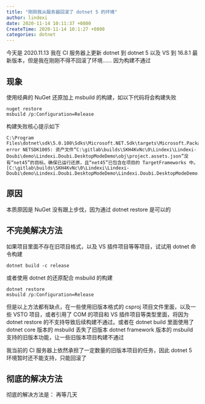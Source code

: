 ```yaml
---
title: "刚刚我从服务器回滚了 dotnet 5 的环境"
author: lindexi
date: 2020-11-14 10:11:37 +0800
CreateTime: 2020-11-14 10:1:27 +0800
categories: dotnet
---
```


今天是 2020.11.13 我在 CI 服务器上更新 dotnet 到 dotnet 5 以及 VS 到 16.8.1 最新版本，但是我在刚刚不得不回滚了环境…… 因为构建不通过

<!--more-->


<!-- 发布 -->

## 现象

使用经典的 NuGet 还原加上 msbuild 的构建，如以下代码将会构建失败

```
nuget restore
msbuild /p:Configuration=Release
```

构建失败核心提示如下

```
C:\Program Files\dotnet\sdk\5.0.100\Sdks\Microsoft.NET.Sdk\targets\Microsoft.PackageDependencyResolution.targets(241,5): error NETSDK1005: 资产文件“C:\gitlab\builds\SKH4KvNc\0\Lindexi\Lindexi-Doubi\demo\Lindexi.Doubi.DesktopModeDemo\obj\project.assets.json”没有“net45”的目标。确保已运行还原，且“net45”已包含在项目的 TargetFrameworks 中。 [C:\gitlab\builds\SKH4KvNc\0\Lindexi\Lindexi-Doubi\demo\Lindexi.Doubi.DesktopModeDemo\Lindexi.Doubi.DesktopModeDemo.csproj]
```

## 原因

本质原因是 NuGet 没有跟上步伐，因为通过 dotnet restore 是可以的

## 不完美解决方法

如果项目里面不存在旧项目格式，以及 VS 插件项目等等项目，试试用 dotnet 命令构建

```
dotnet build -c release
```

或者使用 dotnet 的还原配合 msbuild 的构建

```
dotnet restore
msbuild /p:Configuration=Release
```

但是以上方法都有缺点，在一些使用旧版本格式的 csproj 项目文件里面，以及一些 VSTO 项目，或者引用了 COM 的项目和 VS 插件项目等类型里面，将因为 dotnet restore 的不支持导致后续构建不通过。或者在 dotnet build 里面使用了 dotnet core 版本的 msbuild 丢失了旧版本 dotnet framework 版本的 msbuild 支持的旧版本功能，让一些旧版本项目构建不通过

我当前的 CI 服务器上依然承担了一定数量的旧版本项目的任务，因此 dotnet 5 环境暂时还不能支持，只能回滚了

## 彻底的解决方法

彻底的解决方法是： 再等几天

